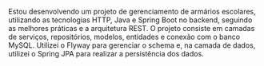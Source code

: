 
Estou desenvolvendo um projeto de gerenciamento de armários escolares, utilizando as tecnologias HTTP, Java e Spring Boot no backend, seguindo as melhores práticas e a arquitetura REST. O projeto consiste em camadas de serviços, repositórios, modelos, entidades e conexão com o banco MySQL. Utilizei o Flyway para gerenciar o schema e, na camada de dados, utilizei o Spring JPA para realizar a persistência dos dados.
